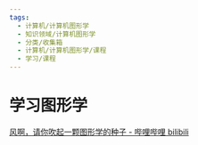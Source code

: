 ```yaml
---
tags:
  - 计算机/计算机图形学
  - 知识领域/计算机图形学
  - 分类/收集箱
  - 计算机/计算机图形学/课程
  - 学习/课程
---
```


# 学习图形学

[风啊，请你吹起一颗图形学的种子 - 哔哩哔哩 bilibili](https://www.bilibili.com/video/av1900695785)
